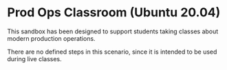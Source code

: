 # Prod Ops Classroom (Ubuntu 20.04)

This sandbox has been designed to support students taking classes about modern production operations.

There are no defined steps in this scenario, since it is intended to be used during live classes.
